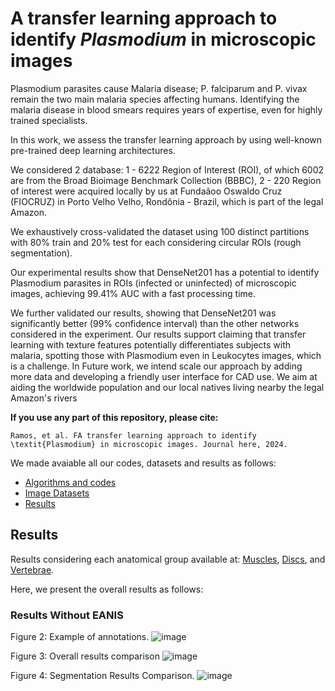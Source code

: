 # A transfer learning approach to identify *Plasmodium* in microscopic images
Plasmodium parasites cause Malaria disease; P. falciparum and P. vivax remain the two main malaria species affecting humans. Identifying the malaria disease in blood smears requires years of expertise, even for highly trained specialists. 

In this work, we assess the transfer learning approach by using well-known pre-trained deep learning architectures. 

We considered 2 database:
  1 - 6222 Region of Interest (ROI), of which 6002 are from the Broad Bioimage Benchmark Collection (BBBC), 
  2 - 220 Region of interest were acquired locally by us at Fundaãoo Oswaldo Cruz (FIOCRUZ) in Porto Velho Velho, Rondônia - Brazil, which is part of the legal Amazon. 
  
We exhaustively cross-validated the dataset using 100 distinct partitions with 80% train and 20% test for each considering circular ROIs (rough segmentation). 

Our experimental results show that DenseNet201 has a potential to identify Plasmodium parasites in ROIs (infected or uninfected) of microscopic images, achieving 99.41% AUC with a fast processing time. 


We further validated our results, showing that DenseNet201 was significantly better (99% confidence interval) than the other networks considered in the experiment. Our results support claiming that transfer learning with texture features potentially differentiates subjects with malaria, spotting those with Plasmodium even in Leukocytes images, which is a challenge. In Future work, we intend scale our approach by adding more data and developing a friendly user interface for CAD use. We aim at aiding the worldwide population and our local natives living nearby the legal Amazon's rivers

**If you use any part of this repository, please cite:**

```
Ramos, et al. FA transfer learning approach to identify \textit{Plasmodium} in microscopic images. Journal here, 2024.
```

We made avaiable all our codes, datasets and results as follows:
- [Algorithms and codes](Codes/OldMatlab)
- [Image Datasets](ImageDatasets)
- [Results](Results)




## Results

Results considering each anatomical group available at: [Muscles](PM/readme.md), [Discs](IVD/readme.md), and [Vertebrae](VBs/readme.md).

Here, we present the overall results as follows: 


### Results Without EANIS

Figure 2: Example of annotations. 
![image](https://user-images.githubusercontent.com/3834596/185267331-a82065f1-4d17-4549-8d09-4431d59949ad.png)

Figure 3: Overall results comparison
![image](https://user-images.githubusercontent.com/3834596/185266101-82bed07e-3745-40f5-a385-a3c9d2301871.png)


Figure 4: Segmentation Results Comparison.
![image](https://user-images.githubusercontent.com/3834596/185318153-70e867fb-b690-405c-9a15-48c32c5831c0.png)



